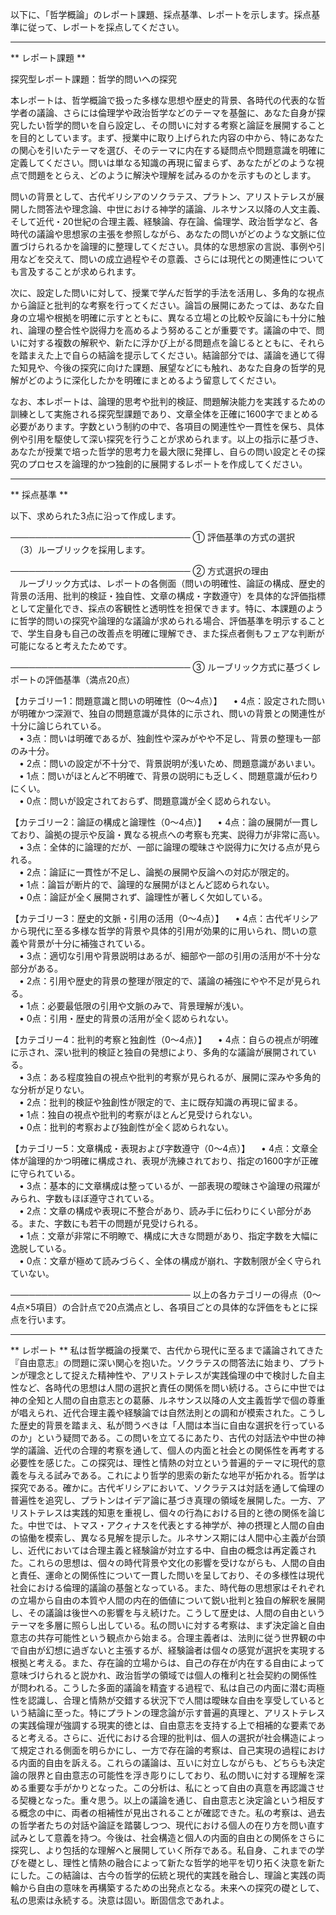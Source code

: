 以下に、「哲学概論」のレポート課題、採点基準、レポートを示します。採点基準に従って、レポートを採点してください。

---------------------------------------
** レポート課題 **

探究型レポート課題：哲学的問いへの探究

本レポートは、哲学概論で扱った多様な思想や歴史的背景、各時代の代表的な哲学者の議論、さらには倫理学や政治哲学などのテーマを基盤に、あなた自身が探究したい哲学的問いを自ら設定し、その問いに対する考察と論証を展開することを目的としています。まず、授業中に取り上げられた内容の中から、特にあなたの関心を引いたテーマを選び、そのテーマに内在する疑問点や問題意識を明確に定義してください。問いは単なる知識の再現に留まらず、あなたがどのような視点で問題をとらえ、どのように解決や理解を試みるのかを示すものとします。

問いの背景として、古代ギリシアのソクラテス、プラトン、アリストテレスが展開した問答法や理念論、中世における神学的議論、ルネサンス以降の人文主義、そして近代・20世紀の合理主義、経験論、存在論、倫理学、政治哲学など、各時代の議論や思想家の主張を参照しながら、あなたの問いがどのような文脈に位置づけられるかを論理的に整理してください。具体的な思想家の言説、事例や引用などを交えて、問いの成立過程やその意義、さらには現代との関連性についても言及することが求められます。

次に、設定した問いに対して、授業で学んだ哲学的手法を活用し、多角的な視点から論証と批判的な考察を行ってください。論旨の展開にあたっては、あなた自身の立場や根拠を明確に示すとともに、異なる立場との比較や反論にも十分に触れ、論理の整合性や説得力を高めるよう努めることが重要です。議論の中で、問いに対する複数の解釈や、新たに浮かび上がる問題点を論じるとともに、それらを踏まえた上で自らの結論を提示してください。結論部分では、議論を通じて得た知見や、今後の探究に向けた課題、展望などにも触れ、あなた自身の哲学的見解がどのように深化したかを明確にまとめるよう留意してください。

なお、本レポートは、論理的思考や批判的検証、問題解決能力を実践するための訓練として実施される探究型課題であり、文章全体を正確に1600字でまとめる必要があります。字数という制約の中で、各項目の関連性や一貫性を保ち、具体例や引用を駆使して深い探究を行うことが求められます。以上の指示に基づき、あなたが授業で培った哲学的思考力を最大限に発揮し、自らの問い設定とその探究のプロセスを論理的かつ独創的に展開するレポートを作成してください。

---------------------------------------
** 採点基準 **

以下、求められた3点に沿って作成します。

─────────────────────────────
① 評価基準の方式の選択  
　（3）ルーブリックを採用します。

─────────────────────────────
② 方式選択の理由  
　ルーブリック方式は、レポートの各側面（問いの明確性、論証の構成、歴史的背景の活用、批判的検証・独自性、文章の構成・字数遵守）を具体的な評価指標として定量化でき、採点の客観性と透明性を担保できます。特に、本課題のように哲学的問いの探究や論理的な議論が求められる場合、評価基準を明示することで、学生自身も自己の改善点を明確に理解でき、また採点者側もフェアな判断が可能になると考えたためです。

─────────────────────────────
③ ルーブリック方式に基づくレポートの評価基準（満点20点）

【カテゴリー1：問題意識と問いの明確性（0～4点）】
 • 4点：設定された問いが明確かつ深淵で、独自の問題意識が具体的に示され、問いの背景との関連性が十分に論じられている。  
 • 3点：問いは明確であるが、独創性や深みがやや不足し、背景の整理も一部のみ十分。  
 • 2点：問いの設定が不十分で、背景説明が浅いため、問題意識があいまい。  
 • 1点：問いがほとんど不明確で、背景の説明にも乏しく、問題意識が伝わりにくい。  
 • 0点：問いが設定されておらず、問題意識が全く認められない。

【カテゴリー2：論証の構成と論理性（0～4点）】
 • 4点：論の展開が一貫しており、論拠の提示や反論・異なる視点への考察も充実、説得力が非常に高い。  
 • 3点：全体的に論理的だが、一部に論理の曖昧さや説得力に欠ける点が見られる。  
 • 2点：論証に一貫性が不足し、論拠の展開や反論への対応が限定的。  
 • 1点：論旨が断片的で、論理的な展開がほとんど認められない。  
 • 0点：論証が全く展開されず、論理性が著しく欠如している。

【カテゴリー3：歴史的文脈・引用の活用（0～4点）】
 • 4点：古代ギリシアから現代に至る多様な哲学的背景や具体的引用が効果的に用いられ、問いの意義や背景が十分に補強されている。  
 • 3点：適切な引用や背景説明はあるが、細部や一部の引用の活用が不十分な部分がある。  
 • 2点：引用や歴史的背景の整理が限定的で、議論の補強にやや不足が見られる。  
 • 1点：必要最低限の引用や文脈のみで、背景理解が浅い。  
 • 0点：引用・歴史的背景の活用が全く認められない。

【カテゴリー4：批判的考察と独創性（0～4点）】
 • 4点：自らの視点が明確に示され、深い批判的検証と独自の発想により、多角的な議論が展開されている。  
 • 3点：ある程度独自の視点や批判的考察が見られるが、展開に深みや多角的な分析が足りない。  
 • 2点：批判的検証や独創性が限定的で、主に既存知識の再現に留まる。  
 • 1点：独自の視点や批判的考察がほとんど見受けられない。  
 • 0点：批判的考察および独創性が全く認められない。

【カテゴリー5：文章構成・表現および字数遵守（0～4点）】
 • 4点：文章全体が論理的かつ明確に構成され、表現が洗練されており、指定の1600字が正確に守られている。  
 • 3点：基本的に文章構成は整っているが、一部表現の曖昧さや論理の飛躍がみられ、字数もほぼ遵守されている。  
 • 2点：文章の構成や表現に不整合があり、読み手に伝わりにくい部分がある。また、字数にも若干の問題が見受けられる。  
 • 1点：文章が非常に不明瞭で、構成に大きな問題があり、指定字数を大幅に逸脱している。  
 • 0点：文章が極めて読みづらく、全体の構成が崩れ、字数制限が全く守られていない。

─────────────────────────────
以上の各カテゴリーの得点（0～4点×5項目）の合計点で20点満点とし、各項目ごとの具体的な評価をもとに採点を行います。

---------------------------------------
** レポート **
私は哲学概論の授業で、古代から現代に至るまで議論されてきた『自由意志』の問題に深い関心を抱いた。ソクラテスの問答法に始まり、プラトンが理念として捉えた精神性や、アリストテレスが実践倫理の中で検討した自主性など、各時代の思想は人間の選択と責任の関係を問い続ける。さらに中世では神の全知と人間の自由意志との葛藤、ルネサンス以降の人文主義哲学で個の尊重が唱えられ、近代合理主義や経験論では自然法則との調和が模索された。こうした歴史的背景を踏まえ、私が問うべきは「人間は本当に自由な選択を行っているのか」という疑問である。この問いを立てるにあたり、古代の対話法や中世の神学的議論、近代の合理的考察を通して、個人の内面と社会との関係性を再考する必要性を感じた。この探究は、理性と情熱の対立という普遍的テーマに現代的意義を与える試みである。これにより哲学的思索の新たな地平が拓かれる。哲学は探究である。確かに。古代ギリシアにおいて、ソクラテスは対話を通して倫理の普遍性を追究し、プラトンはイデア論に基づき真理の領域を展開した。一方、アリストテレスは実践的知恵を重視し、個々の行為における目的と徳の関係を論じた。中世では、トマス・アクィナスを代表とする神学が、神の摂理と人間の自由の協働を模索し、異なる見解を提示した。ルネサンス期には人間中心主義が台頭し、近代においては合理主義と経験論が対立する中、自由の概念は再定義された。これらの思想は、個々の時代背景や文化の影響を受けながらも、人間の自由と責任、運命との関係性について一貫した問いを呈しており、その多様性は現代社会における倫理的議論の基盤となっている。また、時代毎の思想家はそれぞれの立場から自由の本質や人間の内在的価値について鋭い批判と独自の解釈を展開し、その議論は後世への影響を与え続けた。こうして歴史は、人間の自由というテーマを多層に照らし出している。私の問いに対する考察は、まず決定論と自由意志の共存可能性という観点から始まる。合理主義者は、法則に従う世界観の中で自由が幻想に過ぎないと主張するが、経験論者は個々の感覚が選択を実現する根拠と考える。また、存在論的立場からは、自己の存在が内在する自由によって意味づけられると説かれ、政治哲学の領域では個人の権利と社会契約の関係性が問われる。こうした多面的議論を精査する過程で、私は自己の内面に潜む両極性を認識し、合理と情熱が交錯する状況下で人間は曖昧な自由を享受しているという結論に至った。特にプラトンの理念論が示す普遍的真理と、アリストテレスの実践倫理が強調する現実的徳とは、自由意志を支持する上で相補的な要素であると考える。さらに、近代における合理的批判は、個人の選択が社会構造によって規定される側面を明らかにし、一方で存在論的考察は、自己実現の過程における内面的自由を訴える。これらの議論は、互いに対立しながらも、どちらも決定論の限界と自由意志の可能性を浮き彫りにしており、私の問いに対する理解を深める重要な手がかりとなった。この分析は、私にとって自由の真意を再認識させる契機となった。重々思う。以上の議論を通じ、自由意志と決定論という相反する概念の中に、両者の相補性が見出されることが確認できた。私の考察は、過去の哲学者たちの対話や論証を踏襲しつつ、現代における個人の在り方を問い直す試みとして意義を持つ。今後は、社会構造と個人の内面的自由との関係をさらに探究し、より包括的な理解へと展開していく所存である。私自身、これまでの学びを礎とし、理性と情熱の融合によって新たな哲学的地平を切り拓く決意を新たにした。この結論は、古今の哲学的伝統と現代的実践を融合し、理論と実践の両輪から自由の意味を再構築するための出発点となる。未来への探究の礎として、私の思索は永続する。決意は固い。断固信念であれよ。

